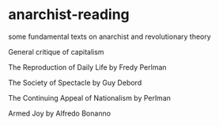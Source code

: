 # anarchist-reading
some fundamental texts on anarchist and revolutionary theory

General critique of capitalism

The Reproduction of Daily Life by Fredy Perlman

The Society of Spectacle by Guy Debord

The Continuing Appeal of Nationalism by Perlman

Armed Joy by Alfredo Bonanno
